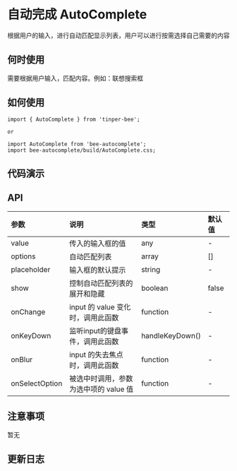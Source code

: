 # 自动完成 AutoComplete
根据用户的输入，进行自动匹配显示列表，用户可以进行按需选择自己需要的内容

## 何时使用

需要根据用户输入，匹配内容。例如：联想搜索框

## 如何使用

```
import { AutoComplete } from 'tinper-bee';

or

import AutoComplete from 'bee-autocomplete';
import bee-autocomplete/build/AutoComplete.css;

```

## 代码演示

## API

|参数|说明|类型|默认值|
|:---|:-----|:----|:------|
|value|传入的输入框的值|any|-|
|options|自动匹配列表|array|[]|
|placeholder|输入框的默认提示|string|-|
|show|控制自动匹配列表的展开和隐藏|boolean|false|
|onChange| input 的 value 变化时，调用此函数|function|-|
|onKeyDown| 监听input的键盘事件，调用此函数|handleKeyDown()|-|
|onBlur| input 的失去焦点时，调用此函数|function|-|
|onSelectOption| 被选中时调用，参数为选中项的 value 值|function|-|

## 注意事项

暂无

## 更新日志